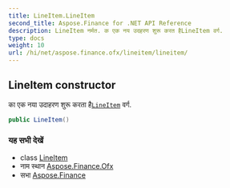 ```yaml
---
title: LineItem.LineItem
second_title: Aspose.Finance for .NET API Reference
description: LineItem नर्मत. क एक नय उदहरण शुरू करत हैLineItem वर्ग.
type: docs
weight: 10
url: /hi/net/aspose.finance.ofx/lineitem/lineitem/
---
```

## LineItem constructor

का एक नया उदाहरण शुरू करता है[`LineItem`](../) वर्ग.

```csharp
public LineItem()
```

### यह सभी देखें

* class [LineItem](../)
* नाम स्थान [Aspose.Finance.Ofx](../../lineitem/)
* सभा [Aspose.Finance](../../../)


